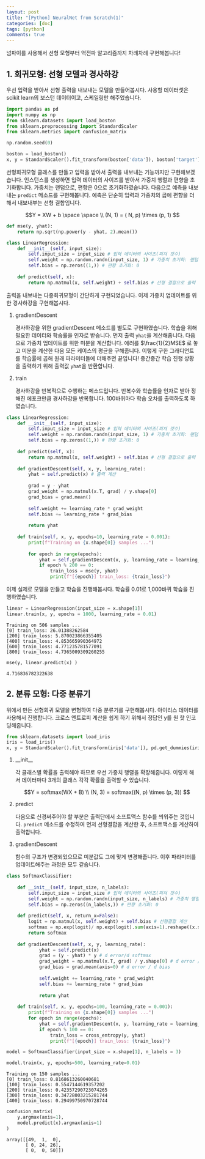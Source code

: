 ```yaml
---
layout: post
title: "[Python] NeuralNet from Scratch(1)"
categories: [doc]
tags: [python]
comments: true
---
```


넘파이를 사용해서 선형 모형부터 역전파 알고리즘까지 차례차례 구현해봅니다!

## 1. 회귀모형: 선형 모델과 경사하강

우선 입력을 받아서 선형 출력을 내보내는 모델을 만들어봅시다. 사용할 데이터셋은 scikit learn의 보스턴 데이터이고, 스케일링만 해주었습니다.


```python
import pandas as pd
import numpy as np
from sklearn.datasets import load_boston
from sklearn.preprocessing import StandardScaler
from sklearn.metrics import confusion_matrix

np.random.seed(0)

boston = load_boston()
x, y = StandardScaler().fit_transform(boston['data']), boston['target'].reshape((-1, 1))
```

선형회귀모형 클래스를 만들고 입력을 받아서 출력을 내보내는 기능까지만 구현해보겠습니다. 인스턴스를 생성하면 입력 데이터의 사이즈를 받아서 가중치 행렬과 편향을 초기화합니다. 가중치는 랜덤으로, 편향은 0으로 초기화하였습니다. 다음으로 예측을 내보내는 `predict` 메소드를 구현해봅니다. 예측은 단순히 입력과 가중치의 곱에 편향을 더해서 내보내부는 선형 결합입니다.

$$Y = XW + b \space \space \\
(N, 1) = ( N, p) \times (p, 1)
$$




```python
def mse(y, yhat):
    return np.sqrt(np.power(y - yhat, 2).mean())
```


```python
class LinearRegression:
    def __init__(self, input_size):
        self.input_size = input_size # 입력 데이터의 사이즈(피쳐 갯수)
        self.weight = np.random.randn(input_size, 1) # 가중치 초기화: 랜덤
        self.bias = np.zeros((1,)) # 편향 초기화: 0
        
    def predict(self, x):
        return np.matmul(x, self.weight) + self.bias # 선형 결합으로 출력
```

출력을 내보내는 다중회귀모형이 간단하게 구현되었습니다. 이제 가중치 업데이트를 위한 경사하강을 구현해봅시다. 

1. gradientDescent

    경사하강을 위한 gradientDescent 메소드를 별도로 구현하였습니다. 학습을 위해 필요한 데이터와 학습률을 인자로 받습니다. 먼저 출력 `yhat`을 계산해줍니다. 다음으로 가중치 업데이트를 위한 미분을 계산합니다. 에러를 $\frac{1}{2}MSE$ 로 놓고 미분을 계산한 다음 모든 케이스의 평균을 구해줍니다. 이렇게 구한 그래디언트를 학습률에 곱해 원래 파라미터들에 더해주면 끝입니다! 중간중간 학습 진행 상황을 출력하기 위해 출력값 `yhat`을 반환합니다.


2. train

    경사하강을 반복적으로 수행하는 메소드입니다. 반복수와 학습률을 인자로 받아 정해진 에포크만큼 경사하강을 반복합니다. 100바퀴마다 학습 오차를 출력하도록 하였습니다.


```python
class LinearRegression:
    def __init__(self, input_size):
        self.input_size = input_size # 입력 데이터의 사이즈(피쳐 갯수)
        self.weight = np.random.randn(input_size, 1) # 가중치 초기화: 랜덤
        self.bias = np.zeros((1,)) # 편향 초기화: 0
        
    def predict(self, x):
        return np.matmul(x, self.weight) + self.bias # 선형 결합으로 출력
    
    def gradientDescent(self, x, y, learning_rate):
        yhat = self.predict(x) # 출력 계산
        
        grad = y - yhat
        grad_weight = np.matmul(x.T, grad) / y.shape[0]
        grad_bias = grad.mean()
        
        self.weight += learning_rate * grad_weight
        self.bias += learning_rate * grad_bias
        
        return yhat
        
    def train(self, x, y, epochs=10, learning_rate = 0.001):
        print(f"Training on {x.shape[0]} samples ...")
        
        for epoch in range(epochs):
            yhat = self.gradientDescent(x, y, learning_rate = learning_rate)
            if epoch % 200 == 0:
                train_loss = mse(y, yhat)
                print(f"[{epoch}] train_loss: {train_loss}")
```

이제 실제로 모델을 만들고 학습을 진행해봅시다. 학습률 0.01로 1,000바퀴 학습을 진행하였습니다.


```python
linear = LinearRegression(input_size = x.shape[1])
linear.train(x, y, epochs = 1000, learning_rate = 0.01)
```

    Training on 506 samples ...
    [0] train_loss: 26.01388262584
    [200] train_loss: 5.870023866355405
    [400] train_loss: 4.853665990364972
    [600] train_loss: 4.771235781577091
    [800] train_loss: 4.7365009309260255



```python
mse(y, linear.predict(x) )
```




    4.716836782322638



## 2. 분류 모형: 다중 분류기

위에서 만든 선형회귀 모델을 변형하여 다중 분류기를 구현해봅시다. 아이리스 데이터를 사용해서 진행합니다. 크로스 엔트로피 계산을 쉽게 하기 위해서 정답인 y를 원 핫 인코딩해줍니다.


```python
from sklearn.datasets import load_iris
iris = load_iris()
x, y = StandardScaler().fit_transform(iris['data']), pd.get_dummies(iris['target']).values
```

1. \_\_init\_\_

    각 클래스별 확률을 출력해야 하므로 우선 가중치 행렬을 확장해줍니다. 이렇게 해서 데이터마다 3개의 클래스 각각 확률을 출력할 수 있습니다.

    $$Y = softmax(WX + B) \\
    (N, 3) = softmax((N, p) \times (p, 3))
    $$

2. predict

    다음으로 신경써주어야 할 부분은 출력단에서 소프트맥스 함수를 씌워주는 것입니다. `predict` 메소드를 수정하여 먼저 선형결합을 계산한 후, 소프트맥스를 계산하여 출력합니다.
    
    
3. gradientDescent

    함수의 구조가 변경되었으므로 미분값도 그에 맞게 변경해줍니다. 이후 파라미터를 업데이트해주는 과정은 모두 같습니다.


```python
class SoftmaxClassifier:
    
    def __init__(self, input_size, n_labels):
        self.input_size = input_size # 입력 데이터의 사이즈(피쳐 갯수)
        self.weight = np.random.randn(input_size, n_labels) # 가중치 행렬 확장: 클래스 갯수만큼
        self.bias = np.zeros((n_labels,)) # 편향 초기화: 0
        
    def predict(self, x, return_x=False):
        logit = np.matmul(x, self.weight) + self.bias # 선형결합 계산
        softmax = np.exp(logit)/ np.exp(logit).sum(axis=1).reshape((x.shape[0],1)) # 소프트맥스 계산
        return softmax
        
    def gradientDescent(self, x, y, learning_rate):
            yhat = self.predict(x)
            grad = (y - yhat) * y # d error/d softmax
            grad_weight = np.matmul(x.T, grad) / y.shape[0] # d error / d weight
            grad_bias = grad.mean(axis=0) # d error / d bias
            
            self.weight += learning_rate * grad_weight
            self.bias += learning_rate * grad_bias
            
            return yhat
                
    def train(self, x, y, epochs=100, learning_rate = 0.001):
        print(f"Training on {x.shape[0]} samples ...")
        for epoch in range(epochs):
            yhat = self.gradientDescent(x, y, learning_rate = learning_rate)
            if epoch % 100 == 0:
                train_loss = cross_entropy(y, yhat)
                print(f"[{epoch}] train_loss: {train_loss}")
```


```python
model = SoftmaxClassifier(input_size = x.shape[1], n_labels = 3)
```


```python
model.train(x, y, epochs=500, learning_rate=0.01)
```

    Training on 150 samples ...
    [0] train_loss: 0.8168613260040681
    [100] train_loss: 0.5547144619357202
    [200] train_loss: 0.42357290723074265
    [300] train_loss: 0.34728003215281744
    [400] train_loss: 0.29499750970728744



```python
confusion_matrix(
    y.argmax(axis=1),
    model.predict(x).argmax(axis=1)
)
```




    array([[49,  1,  0],
           [ 0, 24, 26],
           [ 0,  0, 50]])


